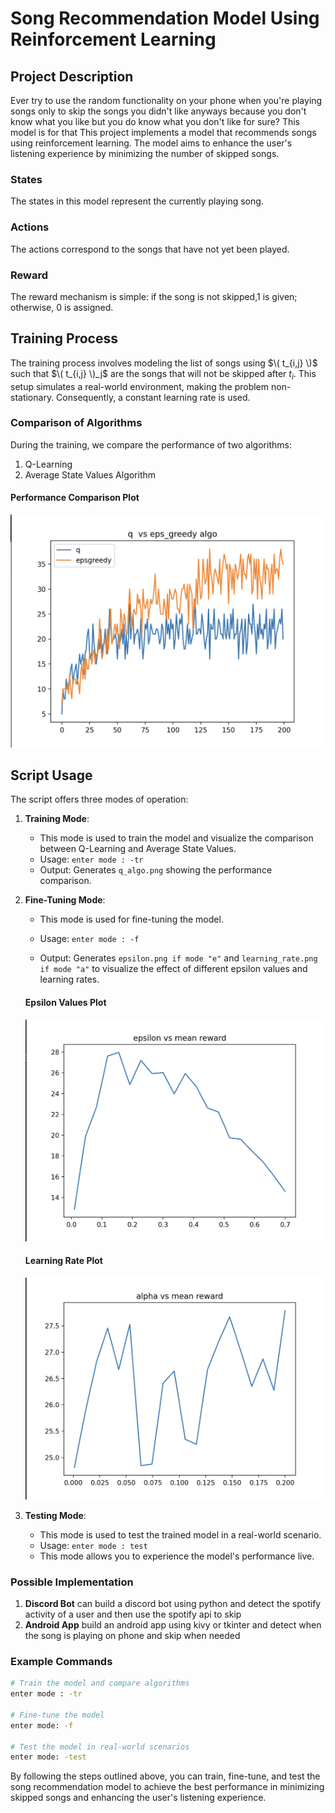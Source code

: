 # Song Recommendation Model Using Reinforcement Learning

## Project Description
Ever try to use the random functionality on your phone when you're playing songs only to skip the songs you didn't like anyways because you don't know what you like but you do know what you don't like for sure? This model is for that
This project implements a model that recommends songs using reinforcement learning. The model aims to enhance the user's listening experience by minimizing the number of skipped songs. 

### States
The states in this model represent the currently playing song.

### Actions
The actions correspond to the songs that have not yet been played.

### Reward
The reward mechanism is simple: if the song is not skipped,1  is given; otherwise, 0 is assigned.

## Training Process
The training process involves modeling the list of songs using $\( t_{i,j} \)$ such that $\( t_{i,j} \)_j$ are the songs that will not be skipped after $t_i$. This setup simulates a real-world environment, making the problem non-stationary. Consequently, a constant learning rate is used.

### Comparison of Algorithms
During the training, we compare the performance of two algorithms:
1. Q-Learning
2. Average State Values Algorithm

#### Performance Comparison Plot
![Comparison of Q-Learning and Average State Values Algorithm](plots/q_algo.png)

## Script Usage
The script offers three modes of operation:

1. **Training Mode**:
   - This mode is used to train the model and visualize the comparison between Q-Learning and Average State Values.
   - Usage: `enter mode : -tr`
   - Output: Generates `q_algo.png` showing the performance comparison.

2. **Fine-Tuning Mode**:
   - This mode is used for fine-tuning the model.
   - Usage: `enter mode : -f`


   - Output: Generates `epsilon.png if mode "e"` and `learning_rate.png if mode "a"` to visualize the effect of different epsilon values and learning rates.

   #### Epsilon Values Plot
   ![Epsilon Values Plot](plots/epsilon.png)

   #### Learning Rate Plot
   ![Learning Rate Plot](plots/learning_rate.png)

3. **Testing Mode**:
   - This mode is used to test the trained model in a real-world scenario.
   - Usage: `enter mode : test`
   - This mode allows you to experience the model's performance live.
  
### Possible Implementation
1. **Discord Bot**
   can build a discord bot using python and detect the spotify activity of a user and then use the spotify api to skip
2. **Android App**
   build an android app using kivy or tkinter and detect when the song is playing on phone and skip when needed

### Example Commands
```sh
# Train the model and compare algorithms
enter mode : -tr

# Fine-tune the model
enter mode: -f

# Test the model in real-world scenarios
enter mode: -test
```

By following the steps outlined above, you can train, fine-tune, and test the song recommendation model to achieve the best performance in minimizing skipped songs and enhancing the user's listening experience.
